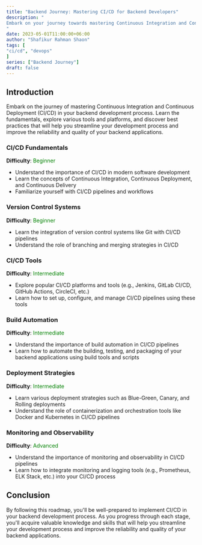 ```yaml
---
title: "Backend Journey: Mastering CI/CD for Backend Developers"
description: "
Embark on your journey towards mastering Continuous Integration and Continuous Deployment (CI/CD) in your backend development process. Learn the fundamentals, explore various tools and platforms, and discover best practices that will help you streamline your development process and improve the reliability and quality of your backend applications.
"
date: 2023-05-01T11:00:00+06:00
author: "Shafikur Rahman Shaon"
tags: [
"ci/cd", "devops"
]
series: ["Backend Journey"]
draft: false
---
```

## Introduction
Embark on the journey of mastering Continuous Integration and Continuous Deployment (CI/CD) in your backend development process. Learn the fundamentals, explore various tools and platforms, and discover best practices that will help you streamline your development process and improve the reliability and quality of your backend applications.


### CI/CD Fundamentals
**Difficulty**:  <span style="color:green">Beginner</span>

- Understand the importance of CI/CD in modern software development
- Learn the concepts of Continuous Integration, Continuous Deployment, and Continuous Delivery
- Familiarize yourself with CI/CD pipelines and workflows

### Version Control Systems
**Difficulty**:  <span style="color:green">Beginner</span>

- Learn the integration of version control systems like Git with CI/CD pipelines
- Understand the role of branching and merging strategies in CI/CD

### CI/CD Tools
**Difficulty**:  <span style="color:green">Intermediate</span>

- Explore popular CI/CD platforms and tools (e.g., Jenkins, GitLab CI/CD, GitHub Actions, CircleCI, etc.)
- Learn how to set up, configure, and manage CI/CD pipelines using these tools

### Build Automation
**Difficulty**:  <span style="color:green">Intermediate</span>

- Understand the importance of build automation in CI/CD pipelines
- Learn how to automate the building, testing, and packaging of your backend applications using build tools and scripts

### Deployment Strategies
**Difficulty**:  <span style="color:green">Intermediate</span>

- Learn various deployment strategies such as Blue-Green, Canary, and Rolling deployments
- Understand the role of containerization and orchestration tools like Docker and Kubernetes in CI/CD pipelines

### Monitoring and Observability
**Difficulty**:  <span style="color:green">Advanced</span>

- Understand the importance of monitoring and observability in CI/CD pipelines
- Learn how to integrate monitoring and logging tools (e.g., Prometheus, ELK Stack, etc.) into your CI/CD process


## Conclusion
By following this roadmap, you'll be well-prepared to implement CI/CD in your backend development process. As you progress through each stage, you'll acquire valuable knowledge and skills that will help you streamline your development process and improve the reliability and quality of your backend applications.



